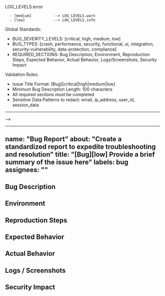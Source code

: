 <!--
  ***************************************************************************************
  TaskStream AI - Standardized Bug Report Template
  ---------------------------------------------------------------------------------------
  This template ensures comprehensive coverage of critical details for bug reporting,
  facilitating quick resolution, maintaining 99.9% uptime (System Reliability),
  preserving 95% task identification accuracy (Task Extraction Accuracy),
  and upholding strict security patch management (Security Maintenance).
  
  Imports & References:
  - LOG_LEVELS from src/backend/shared/utils/logger.ts
    Mapping for bug severity to LOG_LEVELS:
      - [critical | high] --> LOG_LEVELS.error
      - [medium]          --> LOG_LEVELS.warn
      - [low]             --> LOG_LEVELS.info
  
  Global Standards:
  - BUG_SEVERITY_LEVELS: [critical, high, medium, low]
  - BUG_TYPES: [crash, performance, security, functional, ui, integration, security-vulnerability, data-protection, compliance]
  - REQUIRED_SECTIONS: Bug Description, Environment, Reproduction Steps, Expected Behavior,
                       Actual Behavior, Logs/Screenshots, Security Impact
  
  Validation Rules:
  - Issue Title Format: [Bug][critical|high|medium|low] <Brief Description>
  - Minimum Bug Description Length: 100 characters
  - All required sections must be completed
  - Sensitive Data Patterns to redact: email, ip_address, user_id, session_data
  ***************************************************************************************
-->

---
name: "Bug Report"
about: "Create a standardized report to expedite troubleshooting and resolution"
title: "[Bug][low] Provide a brief summary of the issue here"
labels: bug
assignees: ""
---

<!--
  SECTION 1: Title
  -----------------------------------------------------------------------------------------
  Required Format: [Bug][<SEVERITY>] <Short Description>
    - <SEVERITY> must be one of: critical, high, medium, low
    - Matches the required regex: ^\[Bug\]\[(?:critical|high|medium|low)\]\s.+$
  -----------------------------------------------------------------------------------------
-->

<!--
  SECTION 2: Bug Description
  -----------------------------------------------------------------------------------------
  REQUIRED | Minimum length: 100 characters
  Fields to cover:
    1. What happened?
    2. When did it start?
    3. Impact scope (e.g., parts of functionality affected, scale of the problem)
    4. Security implications (e.g., data exposure, vulnerabilities)
    5. Data protection concerns
  -----------------------------------------------------------------------------------------
-->
## Bug Description
<!-- Please provide a thorough explanation of the issue:
     - Minimum of 100 characters required
     - Include any relevant context or background
     - Describe security or data protection concerns if relevant
-->

<!--
  SECTION 3: Environment
  -----------------------------------------------------------------------------------------
  REQUIRED
  Fields to cover:
    1. OS/Browser version
    2. Application version
    3. User role/permissions
    4. Relevant configurations
    5. Infrastructure context (e.g., AWS EKS, region)
    6. Security settings (e.g., network policies, WAF, encryption)
  -----------------------------------------------------------------------------------------
-->
## Environment
<!-- Provide details about your environment setup:
     - Operating system, browser version (if applicable)
     - Application build or release number
     - User role (e.g., admin, project manager, developer)
     - Any special configurations or system settings
     - Security features or restrictions in place
-->

<!--
  SECTION 4: Reproduction Steps
  -----------------------------------------------------------------------------------------
  REQUIRED
  Fields to cover:
    1. Preconditions (e.g., user state, data setup)
    2. Step-by-step instructions
    3. Data requirements (mock data, test accounts)
    4. Security context (authentication, tokens)
    5. Required permissions (roles, scopes)
  -----------------------------------------------------------------------------------------
-->
## Reproduction Steps
<!-- Clearly list the steps to reproduce the bug:
     1. ...
     2. ...
     3. ...
     - Include screenshots or logs if they illustrate the exact steps
     - Mention any security tokens, sessions (redacted) used in test
-->

<!--
  SECTION 5: Expected Behavior
  -----------------------------------------------------------------------------------------
  REQUIRED
  Fields to cover:
    1. Expected outcome
    2. Reference to documentation or user stories
    3. Business rules relevant to this feature
    4. Security requirements (e.g., data not exposed)
    5. Compliance needs (GDPR, CCPA, etc. if applicable)
  -----------------------------------------------------------------------------------------
-->
## Expected Behavior
<!-- Describe what you believe should happen under the normal, correct operation:
     - Outline references to official documentation or requirements
     - Include any compliance or security standards that apply
-->

<!--
  SECTION 6: Actual Behavior
  -----------------------------------------------------------------------------------------
  REQUIRED
  Fields to cover:
    1. Observed outcome
    2. Error messages (redacted if containing sensitive data)
    3. System response
    4. Security implications (any possible vulnerability triggered)
    5. Performance impact
  -----------------------------------------------------------------------------------------
-->
## Actual Behavior
<!-- Detail the actual outcome as observed:
     - Provide relevant error messages (sanitize PII)
     - Note any unexpected security or performance ramifications
-->

<!--
  SECTION 7: Logs / Screenshots
  -----------------------------------------------------------------------------------------
  REQUIRED
  Fields to cover:
    1. Error logs (redacted of PII: email, ip_address, user_id, session_data)
    2. Screenshots (blur or black out sensitive info)
    3. Console output
    4. Network traces
    5. Security logs (if relevant)
-------------------------------------------------------------------------------------------
-->
## Logs / Screenshots
<!-- Attach or paste log snippets and screenshots showing the issue:
     - Ensure no sensitive data is exposed
     - Redact email, IP addresses, user IDs, or session data
-->

<!--
  SECTION 8: Security Impact
  -----------------------------------------------------------------------------------------
  REQUIRED
  Fields to cover:
    1. Security risk assessment (critical, high, medium, low)
    2. Data protection impact (GDPR, CCPA, or internal policies)
    3. Compliance violations (regulatory concerns)
    4. Required security patches (if this is known)
    5. Any immediate mitigation steps or workarounds
  -----------------------------------------------------------------------------------------
-->
## Security Impact
<!-- Provide a thorough security assessment:
     - Describe the severity if there's a vulnerability
     - Potential data exposure or compliance concerns
     - Suggest immediate actions or patches needed
-->

<!--
  OPTIONAL: Bug Type
  -----------------------------------------------------------------------------------------
  Additional detail to classify the bug nature:
  Possible BUG_TYPES:
    - crash
    - performance
    - security
    - functional
    - ui
    - integration
    - security-vulnerability
    - data-protection
    - compliance
  -----------------------------------------------------------------------------------------
-->
<!--
## Bug Type
Please choose from one of the following:
- crash
- performance
- security
- functional
- ui
- integration
- security-vulnerability
- data-protection
- compliance
-->

<!--
  END OF TEMPLATE
  -----------------------------------------------------------------------------------------
  Thank you for completing each required section. Your input ensures
  that our team can address this issue swiftly while maintaining
  security, compliance, and system reliability standards.
-->